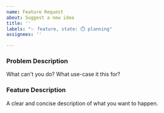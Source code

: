 ```yaml
---
name: Feature Request
about: Suggest a new idea
title: ''
labels: "✨ feature, state: ⏱️ planning"
assignees: ''

---
```


### Problem Description
What can't you do? What use-case it this for?

### Feature Description
A clear and concise description of what you want to happen.

<!--
### Tasks
If you are a contributor / maintainer / familiar with the project, state the steps needed to implement this feature. Otherwise leave empty
-->
